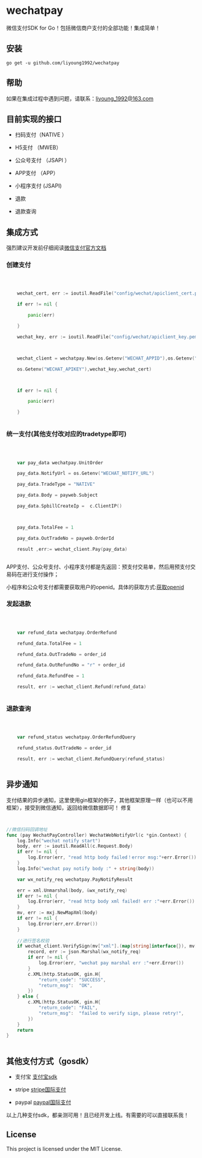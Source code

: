 # wechatpay

微信支付SDK for Go！包括微信商户支付的全部功能！集成简单！





## 安装



`go get -u github.com/liyoung1992/wechatpay`



## 帮助

如果在集成过程中遇到问题，请联系：liyoung_1992@163.com



## 目前实现的接口



- 扫码支付（NATIVE ）



- H5支付 （MWEB）



- 公众号支付 （JSAPI ）



- APP支付 （APP）



- 小程序支付 (JSAPI)



- 退款



- 退款查询





## 集成方式

强烈建议开发前仔细阅读[微信支付官方文档](https://pay.weixin.qq.com/wiki/doc/api/index.html)





### 创建支付



```go



	wechat_cert, err := ioutil.ReadFile("config/wechat/apiclient_cert.pem")

	if err != nil {

		panic(err)

	}

	wechat_key, err := ioutil.ReadFile("config/wechat/apiclient_key.pem")



	wechat_client = wechatpay.New(os.Getenv("WECHAT_APPID"),os.Getenv("WECHAT_MCHID"),

	os.Getenv("WECHAT_APIKEY"),wechat_key,wechat_cert)



	if err != nil {

		panic(err)

	}



```



### 统一支付(其他支付改对应的tradetype即可)



```go



	var pay_data wechatpay.UnitOrder

	pay_data.NotifyUrl = os.Getenv("WECHAT_NOTIFY_URL")

	pay_data.TradeType = "NATIVE"

	pay_data.Body = payweb.Subject

	pay_data.SpbillCreateIp =  c.ClientIP()



	pay_data.TotalFee = 1

	pay_data.OutTradeNo = payweb.OrderId

	result ,err:= wechat_client.Pay(pay_data)



```

APP支付、公众号支付、小程序支付都是先返回：预支付交易单，然后用预支付交易码在进行支付操作；

小程序和公众号支付都需要获取用户的openid。具体的获取方式:[获取openid](https://pay.weixin.qq.com/wiki/doc/api/jsapi.php?chapter=4_4)



### 发起退款



```go



	var refund_data wechatpay.OrderRefund

	refund_data.TotalFee = 1 

	refund_data.OutTradeNo = order_id

	refund_data.OutRefundNo = "r" + order_id

	refund_data.RefundFee = 1 

	result, err := wechat_client.Refund(refund_data)



```



### 退款查询



```go



	var refund_status wechatpay.OrderRefundQuery

	refund_status.OutTradeNo = order_id

	result, err := wechat_client.RefundQuery(refund_status)



```



## 异步通知



支付结果的异步通知，这里使用gin框架的例子，其他框架原理一样（也可以不用框架），接受到微信通知，返回给微信数据即可！
修复

```go


//微信扫码回调地址
func (pay WechatPayController) WechatWebNotifyUrl(c *gin.Context) {
	log.Info("wechat notify start")
	body, err := ioutil.ReadAll(c.Request.Body)
	if err != nil {
		log.Error(err, "read http body failed！error msg:"+err.Error())
	}
	log.Info("wechat pay notify body :" + string(body))

	var wx_notify_req wechatpay.PayNotifyResult

	err = xml.Unmarshal(body, &wx_notify_req)
	if err != nil {
		log.Error(err, "read http body xml failed! err :"+err.Error())
	}
	mv, err := mxj.NewMapXml(body)
	if err != nil {
		log.Error(err,err.Error())
	}
	
	//进行签名校验
	if wechat_client.VerifySign(mv["xml"].(map[string]interface{}), mv["xml"].(map[string]interface{})["sign"].(string)) {
		record, err := json.Marshal(wx_notify_req)
		if err != nil {
			log.Error(err, "wechat pay marshal err :"+err.Error())
		}
		c.XML(http.StatusOK, gin.H{
			"return_code": "SUCCESS",
			"return_msg":  "OK",
		})
	} else {
		c.XML(http.StatusOK, gin.H{
			"return_code": "FAIL",
			"return_msg":  "failed to verify sign, please retry!",
		})
	}
	return
}



```

## 其他支付方式（gosdk）



- 支付宝 [支付宝sdk](https://github.com/smartwalle/alipay)



- stripe [stripe国际支付](https://github.com/stripe/stripe-go)



- paypal [paypal国际支付](https://github.com/logpacker/PayPal-Go-SDK)



以上几种支付sdk，都亲测可用！且已经开发上线。有需要的可以直接联系我！



## License



This project is licensed under the MIT License.

